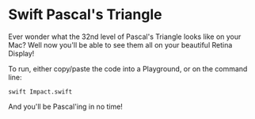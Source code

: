 # Swift Pascal's Triangle

Ever wonder what the 32nd level of Pascal's Triangle looks like on your Mac? Well now you'll be able to see them all on your beautiful Retina Display!

To run, either copy/paste the code into a Playground, or on the command line:

`swift Impact.swift`

And you'll be Pascal'ing in no time!
